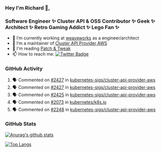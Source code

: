 ### Hey I'm Richard 👋, 

<h3 align="left">Software Engineer ✨ Cluster API & OSS Contributor ✨ Geek ✨ Architect ✨ Retro Gaming Addict ✨ Lego Fan ✨</h3>

- 🔭 I’m currently working at [weaveworks](https://github.com/weaveworks) as a engineer/architect
- 👯 I’m a maintainer of [Cluster API Provider AWS](https://github.com/kubernetes-sigs/cluster-api-provider-aws)
- 💬 I'm reading [Patch & Tweak](https://bjooks.com/products/patch-tweak-exploring-modular-synthesis)
- 📫 How to reach me: [![Twitter Badge](https://img.shields.io/badge/-@fruit_case-00acee?style=flat&logo=Twitter&logoColor=white)](https://twitter.com/intent/follow?screen_name=fruit_case "Follow on Twitter")

### GitHub Activity 

<!--START_SECTION:activity-->
1. 🗣 Commented on [#2427](https://github.com/kubernetes-sigs/cluster-api-provider-aws/issues/2427) in [kubernetes-sigs/cluster-api-provider-aws](https://github.com/kubernetes-sigs/cluster-api-provider-aws)
2. 🗣 Commented on [#2427](https://github.com/kubernetes-sigs/cluster-api-provider-aws/issues/2427) in [kubernetes-sigs/cluster-api-provider-aws](https://github.com/kubernetes-sigs/cluster-api-provider-aws)
3. 🗣 Commented on [#2425](https://github.com/kubernetes-sigs/cluster-api-provider-aws/issues/2425) in [kubernetes-sigs/cluster-api-provider-aws](https://github.com/kubernetes-sigs/cluster-api-provider-aws)
4. 🗣 Commented on [#2073](https://github.com/kubernetes/k8s.io/issues/2073) in [kubernetes/k8s.io](https://github.com/kubernetes/k8s.io)
5. 🗣 Commented on [#2248](https://github.com/kubernetes-sigs/cluster-api-provider-aws/issues/2248) in [kubernetes-sigs/cluster-api-provider-aws](https://github.com/kubernetes-sigs/cluster-api-provider-aws)
<!--END_SECTION:activity-->

### GitHub Stats

[![Anurag's github stats](https://github-readme-stats.vercel.app/api?username=richardcase&count_private=true&show_icons=true)](https://github.com/anuraghazra/github-readme-stats)

[![Top Langs](https://github-readme-stats.vercel.app/api/top-langs/?username=richardcase&hide=html&layout=compact)](https://github.com/anuraghazra/github-readme-stats)
